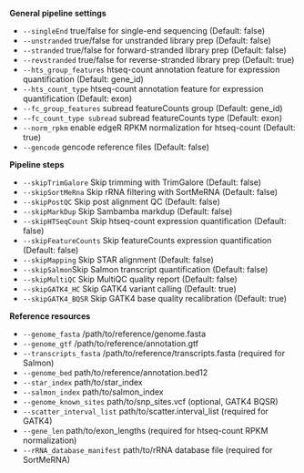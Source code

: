 **General pipeline settings**
* `--singleEnd` true/false for single-end sequencing (Default: false)
* `--unstranded` true/false for unstranded library prep (Default: false)
* `--stranded` true/false for forward-stranded library prep (Default: false)
* `--revstranded` true/false for reverse-stranded library prep (Default: true)
* `--hts_group_features` htseq-count annotation feature for expression quantification (Default: gene_id)
* `--hts_count_type` htseq-count annotation feature for expression quantification (Default: exon)
* `--fc_group_features` subread featureCounts group (Default: gene_id)
* `--fc_count_type subread` subread featureCounts type (Default: exon)
* `--norm_rpkm` enable edgeR RPKM normalization for htseq-count (Default: true)
* `--gencode` gencode reference files (Default: false)

**Pipeline steps**

* `--skipTrimGalore` Skip trimming with TrimGalore (Default: false)
* `--skipSortMeRna` Skip rRNA filtering with SortMeRNA (Default: false)
* `--skipPostQC` Skip post alignment QC (Default: false)
* `--skipMarkDup` Skip Sambamba markdup (Default: false)
* `--skipHTSeqCount` Skip htseq-count expression quantification (Default: false)
* `--skipFeatureCounts` Skip featureCounts expression quantification (Default: false)
* `--skipMapping` Skip STAR alignment (Default: false)
* `--skipSalmon`Skip Salmon transcript quantification (Default: false)
* `--skipMultiQC` Skip MultiQC quality report (Default: false)
* `--skipGATK4_HC` Skip GATK4 variant calling (Default: true)
* `--skipGATK4_BQSR` Skip GATK4 base quality recalibration (Default: true)

**Reference resources**

* `--genome_fasta` /path/to/reference/genome.fasta
* `--genome_gtf` /path/to/reference/annotation.gtf
* `--transcripts_fasta` /path/to/reference/transcripts.fasta (required for Salmon)
* `--genome_bed` path/to/reference/annotation.bed12 
* `--star_index` path/to/star_index 
* `--salmon_index` path/to/salmon_index  
* `--genome_known_sites` path/to/snp_sites.vcf (optional, GATK4 BQSR) 
* `--scatter_interval_list` path/to/scatter.interval_list (required for GATK4) 
* `--gene_len` path/to/exon_lengths (required for htseq-count RPKM normalization) 
* `--rRNA_database_manifest` path/to/rRNA database file (required for SortMeRNA) 

